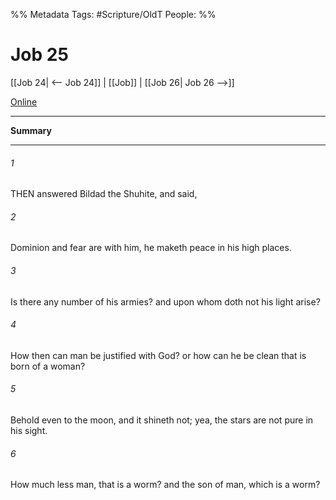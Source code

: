

%% Metadata
Tags: #Scripture/OldT
People: 
%%
# Job 25
[[Job 24| <-- Job 24]] | [[Job]] | [[Job 26| Job 26 -->]]

[Online](https://churchofjesuschrist.org/study/scriptures/ot/job/25?lang=eng)

---
__Summary__



---

###### 1
THEN answered Bildad the Shuhite, and said,
###### 2
Dominion and fear are with him, he maketh peace in his high places.
###### 3
Is there any number of his armies?  and upon whom doth not his light arise?
###### 4
How then can man be justified with God?  or how can he be clean that is born of a woman?
###### 5
Behold even to the moon, and it shineth not; yea, the stars are not pure in his sight.
###### 6
How much less man, that is a worm?  and the son of man, which is a worm?




